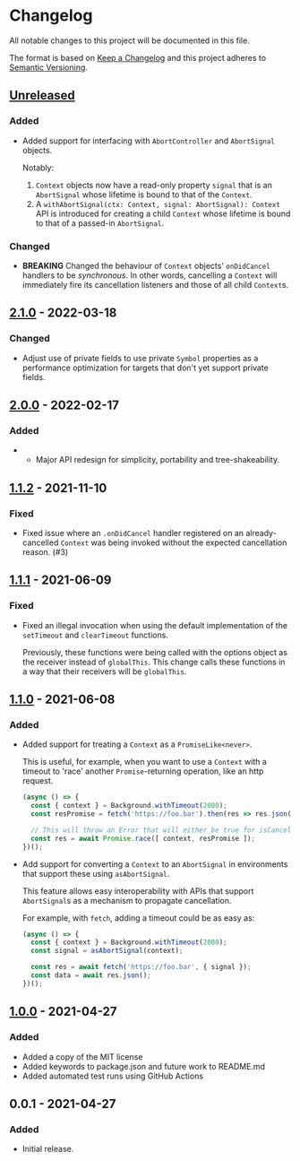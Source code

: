 # Changelog

All notable changes to this project will be documented in this file.

The format is based on [Keep a Changelog](http://keepachangelog.com/)
and this project adheres to [Semantic Versioning](http://semver.org/).

## [Unreleased]
### Added
- Added support for interfacing with `AbortController` and `AbortSignal` objects.
  
  Notably:
  
  1. `Context` objects now have a read-only property `signal` that is an `AbortSignal` whose lifetime is bound to that of the `Context`.
  2. A `withAbortSignal(ctx: Context, signal: AbortSignal): Context` API is introduced for creating a child `Context` whose lifetime is bound to that of a passed-in `AbortSignal`.

### Changed
- **BREAKING** Changed the behaviour of `Context` objects' `onDidCancel` handlers to be _synchronous_. In other words, cancelling a `Context` will immediately fire its cancellation listeners and those of all child `Context`s.

## [2.1.0] - 2022-03-18
### Changed
- Adjust use of private fields to use private `Symbol` properties as a performance optimization for targets that don't yet support private fields.

## [2.0.0] - 2022-02-17
### Added
- - Major API redesign for simplicity, portability and tree-shakeability.

## [1.1.2] - 2021-11-10
### Fixed
- Fixed issue where an `.onDidCancel` handler registered on an already-cancelled `Context` was being invoked without the expected cancellation reason. (#3)

## [1.1.1] - 2021-06-09
### Fixed
- Fixed an illegal invocation when using the default implementation of the `setTimeout` and `clearTimeout` functions.
  
  Previously, these functions were being called with the options object as the receiver instead of `globalThis`. This change calls these functions in a way that their receivers will be `globalThis`.

## [1.1.0] - 2021-06-08
### Added
- Added support for treating a `Context` as a `PromiseLike<never>`.
  
  This is useful, for example, when you want to use a `Context` with a timeout to 'race' another `Promise`-returning operation, like an http request.
  
  ```js
  (async () => {
    const { context } = Background.withTimeout(2000);
    const resPromise = fetch('https://foo.bar').then(res => res.json());
  
    // This will throw an Error that will either be true for isCancellationError or isDeadlineExceededError.
    const res = await Promise.race([ context, resPromise ]);
  })();
  ```
- Add support for converting a `Context` to an `AbortSignal` in environments that support these using `asAbortSignal`.
  
  This feature allows easy interoperability with APIs that support `AbortSignal`s as a mechanism to propagate cancellation.
  
  For example, with `fetch`, adding a timeout could be as easy as:
  
  ```js
  (async () => {
    const { context } = Background.withTimeout(2000);
    const signal = asAbortSignal(context);
  
    const res = await fetch('https://foo.bar', { signal });
    const data = await res.json();
  })();
  ```

## [1.0.0] - 2021-04-27
### Added
- Added a copy of the MIT license
- Added keywords to package.json and future work to README.md
- Added automated test runs using GitHub Actions

## 0.0.1 - 2021-04-27
### Added
- Initial release.

[Unreleased]: https://github.com/ggoodman/context/compare/v2.1.0...HEAD
[2.1.0]: https://github.com/ggoodman/context/compare/v2.0.0...v2.1.0
[2.0.0]: https://github.com/ggoodman/context/compare/v1.1.2...v2.0.0
[1.1.2]: https://github.com/ggoodman/context/compare/v1.1.1...v1.1.2
[1.1.1]: https://github.com/ggoodman/context/compare/v1.1.0...v1.1.1
[1.1.0]: https://github.com/ggoodman/context/compare/v1.0.0...v1.1.0
[1.0.0]: https://github.com/ggoodman/context/compare/v0.0.1...v1.0.0
